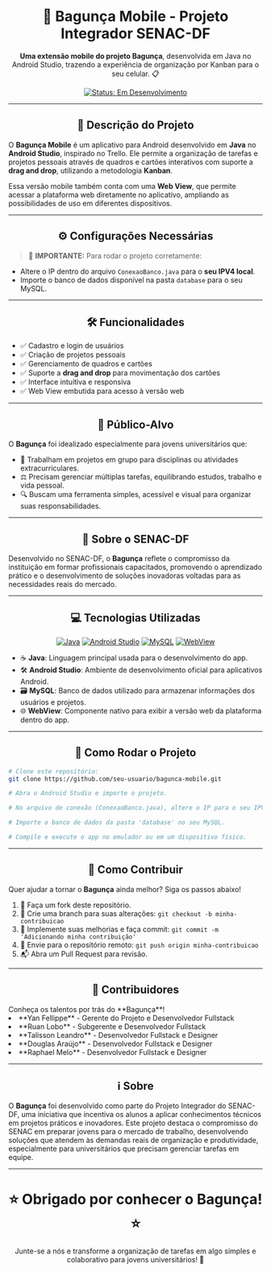 <h1 align="center">📱 Bagunça Mobile - Projeto Integrador SENAC-DF</h1>

<p align="center">
  <strong>Uma extensão mobile do projeto Bagunça</strong>, desenvolvida em Java no Android Studio, trazendo a experiência de organização por Kanban para o seu celular. 📋
</p>

<p align="center">
  <a href="#"><img src="https://img.shields.io/badge/Status-Em%20Desenvolvimento-blue?style=flat-square" alt="Status: Em Desenvolvimento"></a>
</p>

---

<h2 align="center">📖 Descrição do Projeto</h2>

O <strong>Bagunça Mobile</strong> é um aplicativo para Android desenvolvido em <strong>Java</strong> no <strong>Android Studio</strong>, inspirado no Trello. Ele permite a organização de tarefas e projetos pessoais através de quadros e cartões interativos com suporte a <strong>drag and drop</strong>, utilizando a metodologia <strong>Kanban</strong>.

Essa versão mobile também conta com uma <strong>Web View</strong>, que permite acessar a plataforma web diretamente no aplicativo, ampliando as possibilidades de uso em diferentes dispositivos.

---

<h2 align="center">⚙️ Configurações Necessárias</h2>

> 📌 <strong>IMPORTANTE:</strong> Para rodar o projeto corretamente:
- Altere o IP dentro do arquivo <code>ConexaoBanco.java</code> para o <strong>seu IPV4 local</strong>.
- Importe o banco de dados disponível na pasta <code>database</code> para o seu MySQL.

---

<h2 align="center">🛠️ Funcionalidades</h2>

- ✅ Cadastro e login de usuários  
- ✅ Criação de projetos pessoais  
- ✅ Gerenciamento de quadros e cartões  
- ✅ Suporte a <strong>drag and drop</strong> para movimentação dos cartões  
- ✅ Interface intuitiva e responsiva  
- ✅ Web View embutida para acesso à versão web  

---

<h2 align="center">🎯 Público-Alvo</h2>

O **Bagunça** foi idealizado especialmente para jovens universitários que:

- 👥 Trabalham em projetos em grupo para disciplinas ou atividades extracurriculares.
- ⚖️ Precisam gerenciar múltiplas tarefas, equilibrando estudos, trabalho e vida pessoal.
- 🔍 Buscam uma ferramenta simples, acessível e visual para organizar suas responsabilidades.

---

<h2 align="center">🏫 Sobre o SENAC-DF</h2>

Desenvolvido no SENAC-DF, o **Bagunça** reflete o compromisso da instituição em formar profissionais capacitados, promovendo o aprendizado prático e o desenvolvimento de soluções inovadoras voltadas para as necessidades reais do mercado.

---

<h2 align="center">💻 Tecnologias Utilizadas</h2>

<p align="center">
  <a href="https://shields.io"><img src="https://img.shields.io/badge/Java-007396?style=flat-square&logo=java&logoColor=white" alt="Java"></a>
  <a href="https://shields.io"><img src="https://img.shields.io/badge/Android_Studio-3DDC84?style=flat-square&logo=android-studio&logoColor=white" alt="Android Studio"></a>
  <a href="https://shields.io"><img src="https://img.shields.io/badge/MySQL-4479A1?style=flat-square&logo=mysql&logoColor=white" alt="MySQL"></a>
  <a href="https://shields.io"><img src="https://img.shields.io/badge/WebView-4285F4?style=flat-square&logo=google-chrome&logoColor=white" alt="WebView"></a>
</p>

- ☕ **Java**: Linguagem principal usada para o desenvolvimento do app.
- 🛠️ **Android Studio**: Ambiente de desenvolvimento oficial para aplicativos Android.
- 🗃️ **MySQL**: Banco de dados utilizado para armazenar informações dos usuários e projetos.
- 🌐 **WebView**: Componente nativo para exibir a versão web da plataforma dentro do app.

---

<h2 align="center">🚀 Como Rodar o Projeto</h2>

```bash
# Clone este repositório:
git clone https://github.com/seu-usuario/bagunca-mobile.git

# Abra o Android Studio e importe o projeto.

# No arquivo de conexão (ConexaoBanco.java), altere o IP para o seu IPV4.

# Importe o banco de dados da pasta 'database' no seu MySQL.

# Compile e execute o app no emulador ou em um dispositivo físico.
```

---

<h2 align="center">🤝 Como Contribuir</h2>

Quer ajudar a tornar o **Bagunça** ainda melhor? Siga os passos abaixo!

1. 🍴 Faça um fork deste repositório.
2. 🌿 Crie uma branch para suas alterações: `git checkout -b minha-contribuicao`
3. 💾 Implemente suas melhorias e faça commit: `git commit -m 'Adicionando minha contribuição'`
4. 🚀 Envie para o repositório remoto: `git push origin minha-contribuicao`
5. 📬 Abra um Pull Request para revisão.

---

<h2 align="center">👥 Contribuidores</h2>
Conheça os talentos por trás do **Bagunça**!
<li><a url="https://github.com/YanFellippe">**Yan Fellippe** - Gerente do Projeto e Desenvolvedor Fullstack</a></li>
<li><a url="https://github.com/ruandd9">**Ruan Lobo** - Subgerente e Desenvolvedor Fullstack</a></li>
<li><a url="https://github.com/talissonleandro">**Talisson Leandro** - Desenvolvedor Fullstack e Designer</a></li>
<li><a url="https://github.com/douglasarj">**Douglas Araújo** - Desenvolvedor Fullstack e Designer</a></li>
<li><a url="https://github.com/dragonkiri">**Raphael Melo** - Desenvolvedor Fullstack e Designer</a></li>

---

<h2 align="center">ℹ️ Sobre</h2>

O **Bagunça** foi desenvolvido como parte do Projeto Integrador do SENAC-DF, uma iniciativa que incentiva os alunos a aplicar conhecimentos técnicos em projetos práticos e inovadores. Este projeto destaca o compromisso do SENAC em preparar jovens para o mercado de trabalho, desenvolvendo soluções que atendem às demandas reais de organização e produtividade, especialmente para universitários que precisam gerenciar tarefas em equipe.

---

<h1 align="center">⭐ Obrigado por conhecer o Bagunça! ⭐</h1>

<p align="center">
  Junte-se a nós e transforme a organização de tarefas em algo simples e colaborativo para jovens universitários! 🚀
</p>
